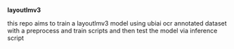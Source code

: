 <b>layoutlmv3</b>

this repo aims to train a layoutlmv3 model using ubiai ocr annotated dataset with a preprocess and train scripts and then test the model via inference script
